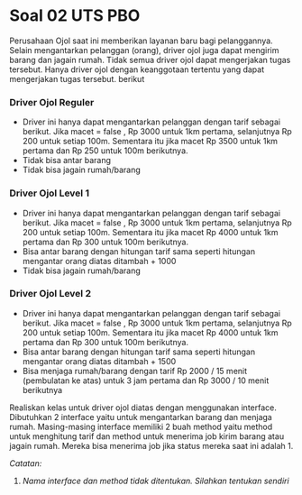 # Soal 02 UTS PBO

Perusahaan Ojol saat ini memberikan layanan baru bagi pelanggannya. Selain mengantarkan pelanggan (orang), driver ojol juga dapat mengirim barang dan jagain rumah. Tidak semua driver ojol dapat mengerjakan tugas tersebut. Hanya driver ojol dengan keanggotaan tertentu yang dapat mengerjakan tugas tersebut. berikut 

### Driver Ojol Reguler

* Driver ini hanya dapat mengantarkan pelanggan dengan tarif sebagai berikut. Jika macet = false , Rp 3000 untuk 1km pertama, selanjutnya Rp 200 untuk setiap 100m. Sementara itu jika macet Rp 3500 untuk 1km pertama dan Rp 250 untuk 100m berikutnya.
* Tidak bisa antar barang
* Tidak bisa jagain rumah/barang

### Driver Ojol Level 1

*  Driver ini hanya dapat mengantarkan pelanggan dengan tarif sebagai berikut. Jika macet = false , Rp 3000 untuk 1km pertama, selanjutnya Rp 200 untuk setiap 100m. Sementara itu jika macet Rp 4000 untuk 1km pertama dan Rp 300 untuk 100m berikutnya.
 * Bisa antar barang dengan hitungan tarif sama seperti hitungan mengantar orang diatas ditambah + 1000
* Tidak bisa jagain rumah/barang

### Driver Ojol Level 2

* Driver ini hanya dapat mengantarkan pelanggan dengan tarif sebagai berikut. Jika macet = false , Rp 3000 untuk 1km pertama, selanjutnya Rp 200 untuk setiap 100m. Sementara itu jika macet Rp 4000 untuk 1km pertama dan Rp 300 untuk 100m berikutnya.
* Bisa antar barang dengan hitungan tarif sama seperti hitungan mengantar orang diatas ditambah + 1500
* Bisa menjaga rumah/barang dengan tarif Rp 2000 / 15 menit (pembulatan ke atas) untuk 3 jam pertama dan Rp 3000 / 10 menit berikutnya


Realiskan kelas untuk driver ojol diatas dengan menggunakan interface. Dibutuhkan 2 interface yaitu untuk mengantarkan barang dan menjaga rumah. Masing-masing interface memiliki 2 buah method yaitu method untuk menghitung tarif dan method untuk menerima job kirim barang atau jagain rumah. Mereka bisa menerima job jika status mereka saat ini adalah 1.

_Catatan:_

1. _Nama interface dan method tidak ditentukan. Silahkan tentukan sendiri_